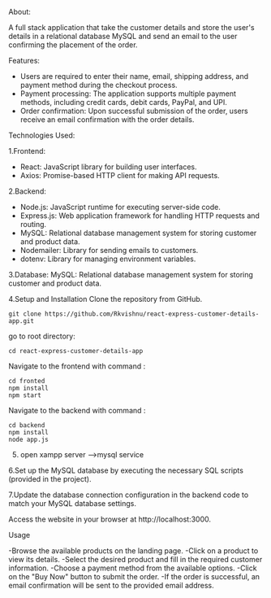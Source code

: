  About:

 A full stack application that take the customer details and  store the user's details in a relational database MySQL and send an email to the user confirming the placement of the order.


Features:

- Users are required to enter their name, email, shipping address, and payment method during the checkout process.
- Payment processing: The application supports multiple payment methods, including credit cards, debit cards, PayPal, and UPI.
- Order confirmation: Upon successful submission of the order, users receive an email confirmation with the order details.
 

Technologies Used:

1.Frontend:

- React: JavaScript library for building user interfaces.
- Axios: Promise-based HTTP client for making API requests.
 

2.Backend:
- Node.js: JavaScript runtime for executing server-side code.
- Express.js: Web application framework for handling HTTP requests and routing.
- MySQL: Relational database management system for storing customer and product data.
- Nodemailer: Library for sending emails to customers.
- dotenv: Library for managing environment variables.

3.Database:
MySQL: Relational database management system for storing customer and product data.


4.Setup and Installation
Clone the repository from GitHub.
```
git clone https://github.com/Rkvishnu/react-express-customer-details-app.git 
```

go to root directory:
```
cd react-express-customer-details-app
```

Navigate to the frontend with command :

```
cd fronted
npm install
npm start
```


Navigate to the backend with command :

```
cd backend
npm install
node app.js
```
5. open xampp server -->mysql service

6.Set up the MySQL database by executing the necessary SQL scripts (provided in the project).

7.Update the database connection configuration in the backend code to match your MySQL database settings.

Access the website in your browser at http://localhost:3000.

Usage

-Browse the available products on the landing page.
-Click on a product to view its details.
-Select the desired product and fill in the required customer information.
-Choose a payment method from the available options.
-Click on the "Buy Now" button to submit the order.
-If the order is successful, an email confirmation will be sent to the provided email address.
